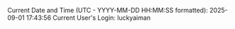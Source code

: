 Current Date and Time (UTC - YYYY-MM-DD HH:MM:SS formatted): 2025-09-01 17:43:56
Current User's Login: luckyaiman
